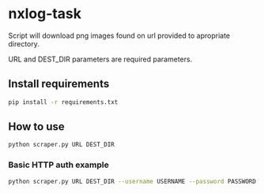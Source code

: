 # nxlog-task

Script will download png images found on url provided to apropriate directory.

URL and DEST_DIR parameters are required parameters.
## Install requirements
```bash
pip install -r requirements.txt
```

## How to use
```bash
python scraper.py URL DEST_DIR
```

### Basic HTTP auth example
```bash
python scraper.py URL DEST_DIR --username USERNAME --password PASSWORD
```
